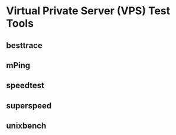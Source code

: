 #  Virtual Private Server (VPS) Test Tools

## besttrace

## mPing

## speedtest

## superspeed

## unixbench
